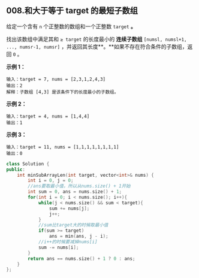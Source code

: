 ## 008.和大于等于 target 的最短子数组

给定一个含有 `n` 个正整数的数组和一个正整数 `target` **。**

找出该数组中满足其和 `≥ target` 的长度最小的 **连续子数组** `[numsl, numsl+1, ..., numsr-1, numsr]` ，并返回其长度**。**如果不存在符合条件的子数组，返回 `0` 。

 

**示例 1：**

```
输入：target = 7, nums = [2,3,1,2,4,3]
输出：2
解释：子数组 [4,3] 是该条件下的长度最小的子数组。
```

**示例 2：**

```
输入：target = 4, nums = [1,4,4]
输出：1
```

**示例 3：**

```
输入：target = 11, nums = [1,1,1,1,1,1,1,1]
输出：0
```



```c++
class Solution {
public:
    int minSubArrayLen(int target, vector<int>& nums) {
        int i = 0, j = 0;
        //ans要取最小值，所以从nums.size() + 1开始
        int sum = 0, ans = nums.size() + 1;
        for(int i = 0; i < nums.size(); i++){
            while(j < nums.size() && sum < target){
                sum += nums[j];
                j++;
            }
            //sum比target大的时候取最小值
            if(sum >= target)
                ans = min(ans, j - i);
            //i++的时候要减掉nums[i]
            sum -= nums[i];
        }
        return ans == nums.size() + 1 ? 0 : ans;
    }
};
```

